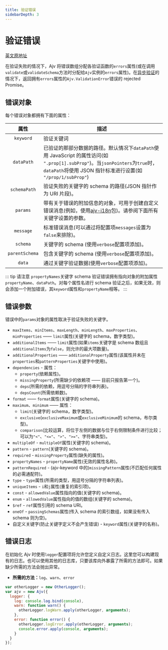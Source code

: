 ```yaml
---
title: 验证错误
sidebarDepth: 3
---
```


# 验证错误

[英文原地址](https://github.com/ajv-validator/ajv#validation-errors)

[Asynchronous validation]:https://github.com/ajv-validator/ajv#asynchronous-validation
[ajv-i18n]:https://github.com/ajv-validator/ajv-i18n

在验证失败的情况下，Ajv 将错误数组分配各验证函数的`errors`属性(或在调用`validate`或`validateSchema`方法时分配给`Ajv`实例的`errors`属性)。在[异步验证][Asynchronous validation]的情况下，返回拥有`errors`属性的`Ajv.ValidationError`错误的 rejected Promise。

## 错误对象

每个错误对象都拥有下面的属性：

| 属性 | 描述 |
|:---:|---|
| `keyword` | 验证关键词 |
| `dataPath` | 已验证的那部分数据的路径。默认情况下`dataPath`使用 JavaScript 的属性访问(如 `".prop[1].subProp"`)。当`jsonPointers`为`true`时，`dataPath`将使用 JSON 指针标准进行设置(如 `"/prop/1/subProp"`) |
| `schemaPath` | 验证失败的关键字的 schema 的路径(JSON 指针作为 URI 片段)。 |
| `params` | 带有关于错误的附加信息的对象，可用于创建自定义错误消息(例如，使用[ajv-i18n][ajv-i18n]包)。请参阅下面所有关键字设置的参数。 |
| `message` | 标准错误消息(可以通过将配置项`messages`设置为`false`来排除)。 |
| `schema` | 关键字的 schema (使用`verbose`配置项添加)。|
| `parentSchema` | 包含关键字的 schema (使用`verbose`配置项添加)。|
| `data` | 通过关键字验证数据(使用`verbose`配置项添加)。|

::: tip 请注意
`propertyNames`关键字 schema 验证错误拥有指向对象的附加属性`propertyName`、`dataPath`。对每个属性名进行 schema 验证之后，如果无效，则会添加一个附加错误，其`keyword`属性和`propertyName`相等。
:::

## 错误参数

错误中的`params`对象的属性取决于验证失败的关键字。

- `maxItems`、`minItems`、`maxLength`、`minLength`、`maxProperties`、`minProperties` —— `limit`属性(关键字的 schema，数字类型)。
- `additionalItems` —— `limit`属性(如果`items`关键字是 schema 数组且`additionalItems`为`false`，则允许的最大项数量)。
- `additionalProperties` —— `additionalProperty`属性(该属性并未在`properties`和`patternProperties`关键字中使用)。
- `dependencies` - 属性：
    - `property`(依赖属性)。
    - `missingProperty`(所需缺少的依赖项 —— 目前只报告第一个)。
    - `deps`(所需的依赖，用逗号分隔的字符串列表)。
    - `depsCount`(所需依赖数)。
- `format` —— `format`属性(关键字的 schema)。
- `maximum`、`minimum` —— 属性：
    - `limit`(关键字的 schema，数字类型)。
    - `exclusive`(`exclusiveMaximum`或`exclusiveMinimum`的 schema，布尔类型)。
    - `comparison`(比较运算，将位于左侧的数据与位于右侧限制条件进行比较；可以为`"<"`、`"<="`、`">"`、`">="`、字符串类型)。
- `multipleOf` - `multipleOf`属性(关键字的 schema)。
- `pattern` - `pattern`(关键字的 schema)。
- `required` - `missingProperty`属性(缺失的属性)。
- `propertyNames` - `propertyName`属性(无效的属性名称)。
- `patternRequired` - (ajv-keyword 中的)`missingPattern`属性(不匹配任何属性的必需通配符)。
- `type` - `type`属性(所需的类型，用逗号分隔的字符串列表)。
- `uniqueItems` - `i`和`j`属性(重复的索引项)。
- `const` - `allowedValue`属性指向的值(关键字的 schema)。
- `enum` - `allowedValue`属性指向的值的数组(关键字的 schema)。
- `$ref` - `ref`属性引用的 schema URI。
- `oneOf` - `passingSchemas`属性(传入 schema 的索引数组，如果没有传入 schema 则为空)。
- 自定义关键字(防止关键字定义不会产生错误) - `keyword`属性(关键字的名称)。

## 错误日志

在初始化 Ajv 时使用`logger`配置项将允许您定义自定义日志。这里您可以构建现有的日志。也可以使用其他的日志库，只要该库向外暴露了所需的方法即可。如果缺少所需的方法会抛出异常。

- **所需的方法：**`log`、`warn`、`error`

```js
var otherLogger = new OtherLogger();
var ajv = new Ajv({
  logger: {
    log: console.log.bind(console),
    warn: function warn() {
      otherLogger.logWarn.apply(otherLogger, arguments);
    },
    error: function error() {
      otherLogger.logError.apply(otherLogger, arguments);
      console.error.apply(console, arguments);
    }
  }
});
```

















